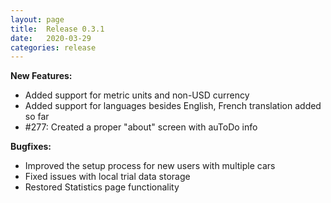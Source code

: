 ```yaml
---
layout: page
title:  Release 0.3.1
date:   2020-03-29
categories: release
---
```


**New Features:**

- Added support for metric units and non-USD currency
- Added support for languages besides English, French translation added so far
- #277: Created a proper "about" screen with auToDo info

**Bugfixes:**

- Improved the setup process for new users with multiple cars
- Fixed issues with local trial data storage
- Restored Statistics page functionality
